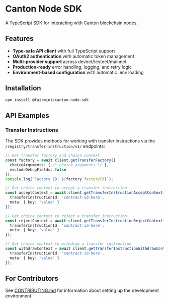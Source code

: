 # Canton Node SDK

A TypeScript SDK for interacting with Canton blockchain nodes.

## Features

- **Type-safe API client** with full TypeScript support
- **OAuth2 authentication** with automatic token management
- **Multi-provider support** across devnet/testnet/mainnet
- **Production-ready** error handling, logging, and retry logic
- **Environment-based configuration** with automatic .env loading

## Installation

```bash
npm install @fairmint/canton-node-sdk
```

## API Examples

### Transfer Instructions

The SDK provides methods for working with transfer instructions via the `/registry/transfer-instruction/v1/` endpoints:

```typescript
// Get transfer factory and choice context
const factory = await client.getTransferFactory({
  choiceArguments: { /* choice arguments */ },
  excludeDebugFields: false
});
console.log(`Factory ID: ${factory.factoryId}`);

// Get choice context to accept a transfer instruction
const acceptContext = await client.getTransferInstructionAcceptContext({
  transferInstructionId: 'contract-id-here',
  meta: { key: 'value' }
});

// Get choice context to reject a transfer instruction
const rejectContext = await client.getTransferInstructionRejectContext({
  transferInstructionId: 'contract-id-here',
  meta: { key: 'value' }
});

// Get choice context to withdraw a transfer instruction
const withdrawContext = await client.getTransferInstructionWithdrawContext({
  transferInstructionId: 'contract-id-here',
  meta: { key: 'value' }
});
```

## For Contributors

See [CONTRIBUTING.md](./CONTRIBUTING.md) for information about setting up the development
environment.
